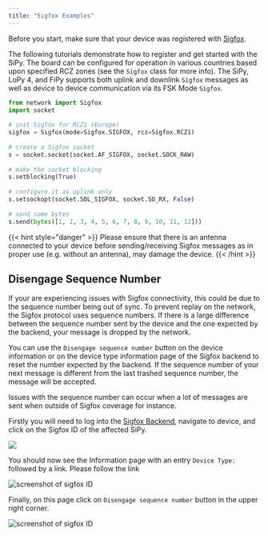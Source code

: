 ```yaml
---
title: "Sigfox Examples"
---
```


Before you start, make sure that your device was registered with [Sigfox](../gettingstarted/registration/sigfox).

The following tutorials demonstrate how to register and get started with the SiPy. The board can be configured for operation in various countries based upon specified RCZ zones (see the `Sigfox` class for more info). The SiPy, LoPy 4, and FiPy supports both uplink and downlink `Sigfox` messages as well as device to device communication via its FSK Mode `Sigfox`.

```python
from network import Sigfox
import socket
​
# init Sigfox for RCZ1 (Europe)
sigfox = Sigfox(mode=Sigfox.SIGFOX, rcz=Sigfox.RCZ1)
​
# create a Sigfox socket
s = socket.socket(socket.AF_SIGFOX, socket.SOCK_RAW)
​
# make the socket blocking
s.setblocking(True)
​
# configure it as uplink only
s.setsockopt(socket.SOL_SIGFOX, socket.SO_RX, False)
​
# send some bytes
s.send(bytes([1, 2, 3, 4, 5, 6, 7, 8, 9, 10, 11, 12]))
```

{{< hint style="danger" >}}
Please ensure that there is an antenna connected to your device before sending/receiving Sigfox messages as in proper use (e.g. without an antenna), may damage the device.
{{< /hint >}}

## Disengage Sequence Number

If your are experiencing issues with Sigfox connectivity, this could be due to the sequence number being out of sync. To prevent replay on the network, the Sigfox protocol uses sequence numbers. If there is a large difference between the sequence number sent by the device and the one expected by the backend, your message is dropped by the network.

You can use the `Disengage sequence number` button on the device information or on the device type information page of the Sigfox backend to reset the number expected by the backend. If the sequence number of your next message is different from the last trashed sequence number, the message will be accepted.

Issues with the sequence number can occur when a lot of messages are sent when outside of Sigfox coverage for instance.

Firstly you will need to log into the [Sigfox Backend](https://backend.sigfox.com), navigate to device, and click on the Sigfox ID of the affected SiPy.

![](/gitbook/assets/seq_dis_1-1.png)

You should now see the Information page with an entry `Device Type:` followed by a link. Please follow the link

![screenshot of sigfox ID](/gitbook/assets/seq_dis_2%20%281%29.png)

Finally, on this page click on `Disengage sequence number` button in the upper right corner.

![screenshot of sigfox ID](/gitbook/assets/seq_dis_3.png)
